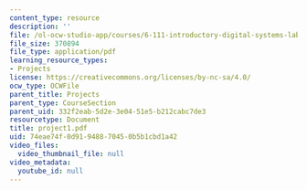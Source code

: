 ```yaml
---
content_type: resource
description: ''
file: /ol-ocw-studio-app/courses/6-111-introductory-digital-systems-laboratory-spring-2006/74eae74f0d91948870450b5b1cbd1a42_project1.pdf
file_size: 370894
file_type: application/pdf
learning_resource_types:
- Projects
license: https://creativecommons.org/licenses/by-nc-sa/4.0/
ocw_type: OCWFile
parent_title: Projects
parent_type: CourseSection
parent_uid: 332f2eab-5d2e-3e04-51e5-b212cabc7de3
resourcetype: Document
title: project1.pdf
uid: 74eae74f-0d91-9488-7045-0b5b1cbd1a42
video_files:
  video_thumbnail_file: null
video_metadata:
  youtube_id: null
---
```

